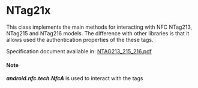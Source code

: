 # NTag21x

This class implements the main methods for interacting with NFC NTag213, NTag215 and NTag216 models.
The difference with other libraries is that it allows used the authentication properties of the these tags.

 Specification document available in: [NTAG213_215_216.pdf](https://www.nxp.com/docs/en/data-sheet/NTAG213_215_216.pdf)
 
 #### Note 
 ___android.nfc.tech.NfcA___ is used to interact with the tags

